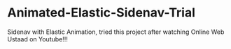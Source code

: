 # Animated-Elastic-Sidenav-Trial
Sidenav with Elastic Animation, tried this project after watching Online Web Ustaad on Youtube!!!
